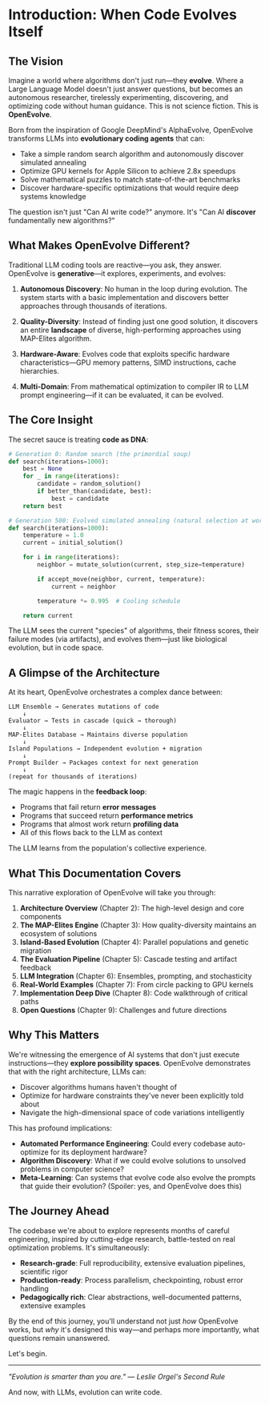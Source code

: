 # Introduction: When Code Evolves Itself

## The Vision

Imagine a world where algorithms don't just run—they **evolve**. Where a Large Language Model doesn't just answer questions, but becomes an autonomous researcher, tirelessly experimenting, discovering, and optimizing code without human guidance. This is not science fiction. This is **OpenEvolve**.

Born from the inspiration of Google DeepMind's AlphaEvolve, OpenEvolve transforms LLMs into **evolutionary coding agents** that can:

- Take a simple random search algorithm and autonomously discover simulated annealing
- Optimize GPU kernels for Apple Silicon to achieve 2.8x speedups
- Solve mathematical puzzles to match state-of-the-art benchmarks
- Discover hardware-specific optimizations that would require deep systems knowledge

The question isn't just "Can AI write code?" anymore. It's "Can AI **discover** fundamentally new algorithms?"

## What Makes OpenEvolve Different?

Traditional LLM coding tools are reactive—you ask, they answer. OpenEvolve is **generative**—it explores, experiments, and evolves:

1. **Autonomous Discovery**: No human in the loop during evolution. The system starts with a basic implementation and discovers better approaches through thousands of iterations.

2. **Quality-Diversity**: Instead of finding just one good solution, it discovers an entire **landscape** of diverse, high-performing approaches using MAP-Elites algorithm.

3. **Hardware-Aware**: Evolves code that exploits specific hardware characteristics—GPU memory patterns, SIMD instructions, cache hierarchies.

4. **Multi-Domain**: From mathematical optimization to compiler IR to LLM prompt engineering—if it can be evaluated, it can be evolved.

## The Core Insight

The secret sauce is treating **code as DNA**:

```python
# Generation 0: Random search (the primordial soup)
def search(iterations=1000):
    best = None
    for _ in range(iterations):
        candidate = random_solution()
        if better_than(candidate, best):
            best = candidate
    return best

# Generation 500: Evolved simulated annealing (natural selection at work)
def search(iterations=1000):
    temperature = 1.0
    current = initial_solution()

    for i in range(iterations):
        neighbor = mutate_solution(current, step_size=temperature)

        if accept_move(neighbor, current, temperature):
            current = neighbor

        temperature *= 0.995  # Cooling schedule

    return current
```

The LLM sees the current "species" of algorithms, their fitness scores, their failure modes (via artifacts), and evolves them—just like biological evolution, but in code space.

## A Glimpse of the Architecture

At its heart, OpenEvolve orchestrates a complex dance between:

```
LLM Ensemble → Generates mutations of code
    ↓
Evaluator → Tests in cascade (quick → thorough)
    ↓
MAP-Elites Database → Maintains diverse population
    ↓
Island Populations → Independent evolution + migration
    ↓
Prompt Builder → Packages context for next generation
    ↓
(repeat for thousands of iterations)
```

The magic happens in the **feedback loop**:
- Programs that fail return **error messages**
- Programs that succeed return **performance metrics**
- Programs that almost work return **profiling data**
- All of this flows back to the LLM as context

The LLM learns from the population's collective experience.

## What This Documentation Covers

This narrative exploration of OpenEvolve will take you through:

1. **Architecture Overview** (Chapter 2): The high-level design and core components
2. **The MAP-Elites Engine** (Chapter 3): How quality-diversity maintains an ecosystem of solutions
3. **Island-Based Evolution** (Chapter 4): Parallel populations and genetic migration
4. **The Evaluation Pipeline** (Chapter 5): Cascade testing and artifact feedback
5. **LLM Integration** (Chapter 6): Ensembles, prompting, and stochasticity
6. **Real-World Examples** (Chapter 7): From circle packing to GPU kernels
7. **Implementation Deep Dive** (Chapter 8): Code walkthrough of critical paths
8. **Open Questions** (Chapter 9): Challenges and future directions

## Why This Matters

We're witnessing the emergence of AI systems that don't just execute instructions—they **explore possibility spaces**. OpenEvolve demonstrates that with the right architecture, LLMs can:

- Discover algorithms humans haven't thought of
- Optimize for hardware constraints they've never been explicitly told about
- Navigate the high-dimensional space of code variations intelligently

This has profound implications:
- **Automated Performance Engineering**: Could every codebase auto-optimize for its deployment hardware?
- **Algorithm Discovery**: What if we could evolve solutions to unsolved problems in computer science?
- **Meta-Learning**: Can systems that evolve code also evolve the prompts that guide their evolution? (Spoiler: yes, and OpenEvolve does this)

## The Journey Ahead

The codebase we're about to explore represents months of careful engineering, inspired by cutting-edge research, battle-tested on real optimization problems. It's simultaneously:

- **Research-grade**: Full reproducibility, extensive evaluation pipelines, scientific rigor
- **Production-ready**: Process parallelism, checkpointing, robust error handling
- **Pedagogically rich**: Clear abstractions, well-documented patterns, extensive examples

By the end of this journey, you'll understand not just *how* OpenEvolve works, but *why* it's designed this way—and perhaps more importantly, what questions remain unanswered.

Let's begin.

---

*"Evolution is smarter than you are." — Leslie Orgel's Second Rule*

And now, with LLMs, evolution can write code.
